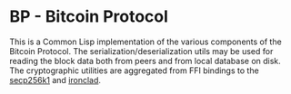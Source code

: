 # BP - Bitcoin Protocol

This is a Common Lisp implementation of the various components of the
Bitcoin Protocol. The serialization/deserialization utils may be used
for reading the block data both from peers and from local database on
disk. The cryptographic utilities are aggregated from FFI bindings to
the [secp256k1] and [ironclad].

[secp256k1]: https://github.com/bitcoin-core/secp256k1
[ironclad]: https://github.com/sharplispers/ironclad
